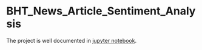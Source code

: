 # BHT_News_Article_Sentiment_Analysis

The project is well documented in [jupyter notebook](./main.ipynb).